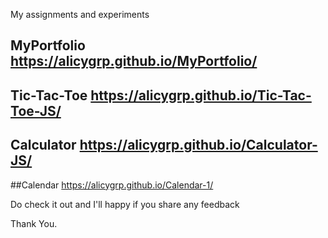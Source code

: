 My assignments and experiments
## MyPortfolio https://alicygrp.github.io/MyPortfolio/
## Tic-Tac-Toe https://alicygrp.github.io/Tic-Tac-Toe-JS/
## Calculator https://alicygrp.github.io/Calculator-JS/

##Calendar https://alicygrp.github.io/Calendar-1/

Do check it out and I'll happy if you share any feedback

Thank You.
